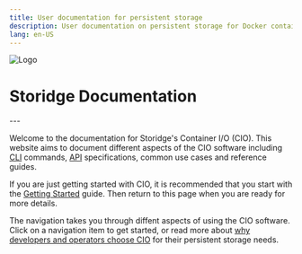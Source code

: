 ```yaml
---
title: User documentation for persistent storage
description: User documentation on persistent storage for Docker containers using Storidge
lang: en-US
---
```


![Logo](https://i.imgur.com/FfIj2NA.png)

<h1>Storidge Documentation</h1>
---

Welcome to the documentation for Storidge's Container I/O (CIO).
This website aims to document different aspects of the CIO software including [CLI](https://docs.storidge.com/cio_cli/overview.html) commands,
[API](https://storidge.com/api/) specifications, common use cases and reference guides.

If you are just getting started with CIO, it is recommended that you start with the [Getting Started](https://guide.storidge.com) guide.
Then return to this page when you are ready for more details.

The navigation takes you through diffent aspects of using the CIO software.
Click on a navigation item to get started, or read more about [why developers and operators choose CIO](https://guide.storidge.com/what_is_cio/introduction.html)
for their persistent storage needs.
